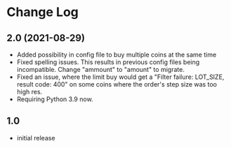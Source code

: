 # Change Log

## 2.0 (2021-08-29)

- Added possibility in config file to buy multiple coins at the same time
- Fixed spelling issues. This results in previous config files being incompatible. Change "ammount" to "amount" to migrate.
- Fixed an issue, where the limit buy would get a "Filter failure: LOT_SIZE, result code: 400" on some coins where the order's step size was too high res.
- Requiring Python 3.9 now.

## 1.0 

- initial release